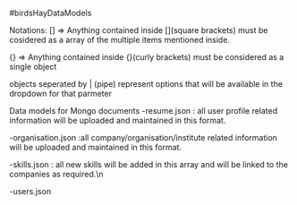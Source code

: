 #birdsHayDataModels

Notations: 
[] => Anything contained inside [](square brackets) must be cosidered as a array of the multiple items mentioned inside.

{} => Anything contained inside {}(curly brackets) must be considered as a single object

objects seperated by | (pipe) represent options that will be available in the dropdown for that parmeter

Data models for Mongo documents
-resume.json : all user profile related information will be uploaded and maintained in this format.

-organisation.json :all company/organisation/institute related information will be uploaded and maintained in this format.

-skills.json : all new skills will be added in this array and will be linked to the companies as required.\n

-users.json